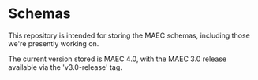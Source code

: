 Schemas
=======

This repository is intended for storing the MAEC schemas, including those we're presently working on. 

The current version stored is MAEC 4.0, with the MAEC 3.0 release available via the 'v3.0-release' tag.
